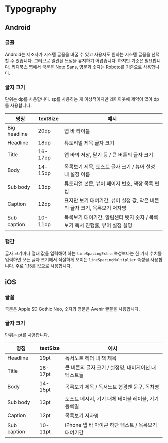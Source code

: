 ---
---
# Typography

## Android

### 글꼴

Android는 제조사가 시스템 글꼴을 바꿀 수 있고 사용자도 원하는 시스템 글꼴을 선택할 수 있습니다. 그러므로 일관된 느낌을 유지하기 어렵습니다. 하지만 기준은 필요합니다. 리디북스 앱에서 국문은 Noto Sans, 영문과 숫자는 Roboto를 기준으로 사용합니다.

### 글자 크기

단위는 dp를 사용합니다. sp를 사용하는 게 이상적이지만 레이아웃에 제약이 많아 dp를 사용합니다.

| 명칭         | textSize | 예시                                                         |
| ------------ | -------- | ------------------------------------------------------------ |
| Big headline | 20dp     | 앱 바 타이틀                                                 |
| Headline     | 18dp     | 튜토리얼 제목 글자 크기                                      |
| Title        | 16-17dp  | 앱 바의 저장, 닫기 등 / 큰 버튼의 글자 크기                  |
| Body         | 14-15dp  | 목록보기 제목, 토스트 글자 크기 / 뷰어 설정 내 설정 이름     |
| Sub body     | 13dp     | 튜토리얼 본문, 뷰어 페이지 번호, 책장 목록 편집              |
| Caption      | 12dp     | 표지만 보기 대여기간, 뷰어 설정 값, 작은 버튼의 글자 크기, 목록보기 저자명 |
| Sub caption  | 10-11dp  | 목록보기 대여기간, 알림센터 뱃지 숫자 / 목록보기 독서 진행률, 뷰어 설정 설명 |

### 행간

글자 크기마다 절대 값을 입력해야 하는 `lineSpacingExtra` 속성보다는 한 가지 수치를 입력하면 모든 글자 크기에서 적절하게 보이는 `lineSpacingMultiplier` 속성을 사용합니다. 주로 1.15를 값으로 사용합니다.

## iOS

### 글꼴

국문은 Apple SD Gothic Neo, 숫자와 영문은 Avenir 글꼴을 사용합니다.

### 글자 크기

단위는 pt를 사용합니다. 

| 명칭        | textSize | 예시                                                 |
| ----------- | -------- | ---------------------------------------------------- |
| Headline    | 19pt     | 독서노트 헤더 내 책 제목                             |
| Title       | 16-17pt  | 큰 버튼의 글자 크기 / 설정명, 내비게이션 내 텍스트들 |
| Body        | 14-15pt  | 목록보기 제목 / 독서노트 형광펜 문구, 목차명         |
| Sub body    | 13pt     | 토스트 메시지, 기기 대체 테이블 레이블, 기기 등록일  |
| Caption     | 12pt     | 목록보기 저자명                                      |
| Sub caption | 10-11pt  | iPhone 탭 바 아이콘 하단 텍스트 / 목록보기 대여기간  |

